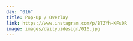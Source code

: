 ```yaml
---
day: "016"
title: Pop-Up / Overlay
link: https://www.instagram.com/p/BTZYh-KFs0R
image: images/dailyuidesign/016.jpg
---
```

